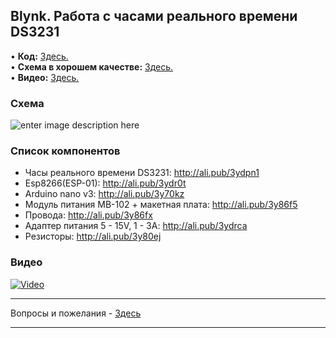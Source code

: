 ## Blynk. Работа с часами реального времени DS3231

• **Код:** [Здесь.](/all_here/101/code.txt)  
• **Схема в хорошем качестве:** [Здесь.](https://i.imgur.com/ouOtWzk.jpg)  
• **Видео:** [Здесь.](https://youtu.be/mCQL9Lf8vNQ)  

### Схема
![enter image description here](https://i.imgur.com/ouOtWzk.jpg)

### Список компонентов
- Часы реального времени DS3231: http://ali.pub/3ydpn1
- Esp8266(ESP-01): http://ali.pub/3ydr0t
- Arduino nano v3: http://ali.pub/3y70kz
- Модуль питания MB-102 + макетная плата: http://ali.pub/3y86f5
- Провода: http://ali.pub/3y86fx
- Адаптер питания 5 - 15V, 1 - 3A: http://ali.pub/3ydrca
- Резисторы: http://ali.pub/3y80ej

### Видео
[![Video](https://img.youtube.com/vi/mCQL9Lf8vNQ/maxresdefault.jpg)](https://youtu.be/mCQL9Lf8vNQ)

---

Вопросы и пожелания - [Здесь](https://www.youtube.com/c/Bytevideo/)

---

